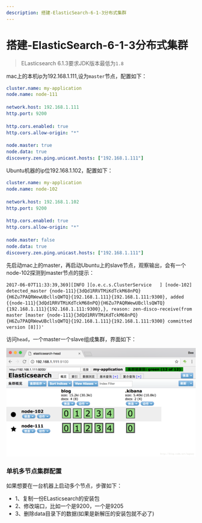 ```yaml
---
description: 搭建-ElasticSearch-6-1-3分布式集群
---
```


# 搭建-ElasticSearch-6-1-3分布式集群
> ELasticsearch 6.1.3要求JDK版本最低为`1.8`

mac上的本机ip为192.168.1.111,设为`master`节点，配置如下：
```yaml
cluster.name: my-application
node.name: node-111

network.host: 192.168.1.111
http.port: 9200

http.cors.enabled: true
http.cors.allow-origin: "*"

node.master: true
node.data: true
discovery.zen.ping.unicast.hosts: ["192.168.1.111"]
```
Ubuntu机器的ip位192.168.1.102，配置如下：

```yaml
cluster.name: my-application
node.name: node-102

network.host: 192.168.1.102
http.port: 9200

http.cors.enabled: true
http.cors.allow-origin: "*"

node.master: false
node.data: true
discovery.zen.ping.unicast.hosts: ["192.168.1.111"]
```

先启动mac上的master，再启动Ubuntu上的slave节点，观察输出，会有一个node-102探测到master节点的提示：

```
2017-06-07T11:33:39,369][INFO ][o.e.c.s.ClusterService   ] [node-102] detected_master {node-111}{3dQd1RRVTMiKdTckM68nPQ}{H6Zu7PAQRWewUBcllsQWTQ}{192.168.1.111}{192.168.1.111:9300}, added {{node-111}{3dQd1RRVTMiKdTckM68nPQ}{H6Zu7PAQRWewUBcllsQWTQ}{192.168.1.111}{192.168.1.111:9300},}, reason: zen-disco-receive(from master [master {node-111}{3dQd1RRVTMiKdTckM68nPQ}{H6Zu7PAQRWewUBcllsQWTQ}{192.168.1.111}{192.168.1.111:9300} committed version [8]])'
```

访问`head`，一个master一个slave组成集群，界面如下：

![](../assets/jianshu/2743275-72a9f7da67487398.png)


### 单机多节点集群配置

如果想要在一台机器上启动多个节点，步骤如下：

- 1、复制一份ELasticsearch的安装包
- 2、修改端口，比如一个是9200，一个是9205
- 3、删除data目录下的数据(如果是新解压的安装包就不必了)

